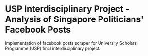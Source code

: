 # USP Interdisciplinary Project - Analysis of Singapore Politicians' Facebook Posts
Implementation of facebook posts scraper for University Scholars Programme (USP) final interdisciplinary project.
